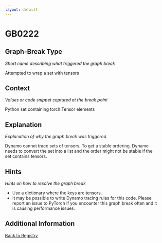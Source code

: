```yaml
---
layout: default
---
```

# GB0222

## Graph-Break Type
*Short name describing what triggered the graph break*

Attempted to wrap a set with tensors

## Context
*Values or code snippet captured at the break point*

Python set containing torch.Tensor elements

## Explanation
*Explanation of why the graph break was triggered*

Dynamo cannot trace sets of tensors. To get a stable ordering, Dynamo needs to convert the set into a list and the order might not be stable if the set contains tensors.

## Hints
*Hints on how to resolve the graph break*

- Use a dictionary where the keys are tensors.
- It may be possible to write Dynamo tracing rules for this code. Please report an issue to PyTorch if you encounter this graph break often and it is causing performance issues.


## Additional Information

<!-- ADDITIONAL INFORMATION START - Add custom information below this line -->

<!-- ADDITIONAL INFORMATION END -->

[Back to Registry](../index.html)
